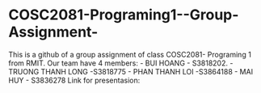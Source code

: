 # COSC2081-Programing1--Group-Assignment-

This is a github of a group assignment of class COSC2081- Programing 1 from RMIT.
Our team have 4 members: 
                 - BUI HOANG - S3818202.
                 - TRUONG THANH LONG -S3818775
                 - PHAN THANH LOI -S3864188
                 - MAI HUY - S3836278
Link for presentasion:                
